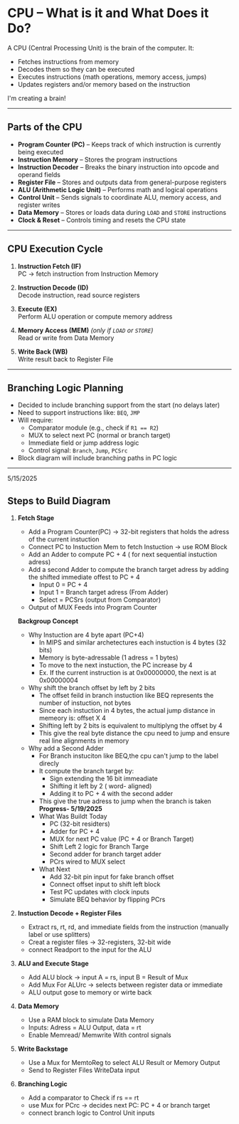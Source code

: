 # CPU – What is it and What Does it Do?

A CPU (Central Processing Unit) is the brain of the computer. It:

- Fetches instructions from memory
- Decodes them so they can be executed
- Executes instructions (math operations, memory access, jumps)
- Updates registers and/or memory based on the instruction

I'm creating a brain! 

---

##  Parts of the CPU

- **Program Counter (PC)** – Keeps track of which instruction is currently being executed
- **Instruction Memory** – Stores the program instructions
- **Instruction Decoder** – Breaks the binary instruction into opcode and operand fields
- **Register File** – Stores and outputs data from general-purpose registers
- **ALU (Arithmetic Logic Unit)** – Performs math and logical operations
- **Control Unit** – Sends signals to coordinate ALU, memory access, and register writes
- **Data Memory** – Stores or loads data during `LOAD` and `STORE` instructions
- **Clock & Reset** – Controls timing and resets the CPU state

---

##  CPU Execution Cycle

1. **Instruction Fetch (IF)**  
   PC → fetch instruction from Instruction Memory

2. **Instruction Decode (ID)**  
   Decode instruction, read source registers

3. **Execute (EX)**  
   Perform ALU operation or compute memory address

4. **Memory Access (MEM)** *(only if `LOAD` or `STORE`)*  
   Read or write from Data Memory

5. **Write Back (WB)**  
   Write result back to Register File
---
##  Branching Logic Planning

- Decided to include branching support from the start (no delays later)
- Need to support instructions like: `BEQ`, `JMP`
- Will require:
  - Comparator module (e.g., check if `R1 == R2`)
  - MUX to select next PC (normal or branch target)
  - Immediate field or jump address logic
  - Control signal: `Branch`, `Jump`, `PCSrc`
- Block diagram will include branching paths in PC logic

---
5/15/2025 

##  Steps to Build Diagram 

1. **Fetch Stage** 
   - Add a Program Counter(PC) -> 32-bit registers that holds the adress of the current instuction
   - Connect PC to Instuction Mem to fetch Instuction -> use ROM Block
   - Add an Adder to compute PC + 4 ( for next sequential instuction adress)
   - Add a second Adder to compute the branch target adress by adding the shifted immediate offest to PC + 4
      - Input 0 = PC + 4 
      - Input 1 = Branch target adress (From Adder)
      - Select = PCSrs (output from Comparator)
   - Output of MUX Feeds into Program Counter

    **Backgroup Concept**
      - Why Instuction are 4 byte apart (PC+4)
         - In MIPS and similar archetectures each instuction is 4 bytes (32 bits)
         - Memory is byte-adressable (1 adress = 1 bytes)
         - To move to the next instuction, the PC increase by 4
          - Ex. If the current instruction is at 0x00000000, the next is at 0x00000004
      - Why shift the branch offset by left by 2 bits
         - The offset feild in branch instuction like BEQ represents the number of instuction, not bytes
         - Since each instuction in 4 bytes, the actual jump distance in memeory is: offset X 4
         - Shifting left by 2 bits is equivalent to multiplyng the offset by 4
         - This give the real byte distance the cpu need to jump and ensure real line alignments in memory 
      - Why add a Second Adder
         - For Branch instuciton like BEQ,the cpu can't jump to the label direcly
         - It compute the branch target by:
            - Sign extending the 16 bit immeadiate
            - Shifting it left by 2 ( word- aligned) 
            - Adding it to PC + 4 with the second adder
         - This give the true adress to jump when the branch is taken 
      **Progress- 5/19/2025**
         - What Was Buildt Today
            - PC (32-bit residters)
            - Adder for PC + 4
            - MUX for next PC value (PC + 4 or Branch Target)
            - Shift Left 2 logic for Branch Targe
            - Second adder for branch target adder
            - PCrs wired to MUX select
         - What Next
            - Add 32-bit pin input for fake branch offset
            - Connect offset input to shift left block 
            - Test PC updates with clock inputs
            - Simulate BEQ behavior by flipping PCrs
      
2. **Instuction Decode + Register Files**
   - Extract rs, rt, rd, and immediate fields from the instruction (manually label or use splitters)
   -  Creat a register files -> 32-registers, 32-bit wide
   - connect Readport to the input for the ALU

3. **ALU and Execute Stage**
   - Add ALU block -> input A = rs, input B = Result of Mux
   - Add Mux For ALUrc -> selects between register data or immediate
   - ALU output gose to memory or wirte back

4. **Data Memory**
   - Use a RAM block to simulate Data Memory
   - Inputs: Adress = ALU Output, data = rt
   - Enable Memread/ Memwrite With control signals

5. **Write Backstage**
   - Use a Mux for MemtoReg to select ALU Result or Memory Output
   - Send to Register Files WriteData input

6. **Branching Logic** 
   - Add a comparator to Check if rs == rt
   - use Mux for PCrc -> decides next PC: PC + 4 or branch target
   - connect branch logic to Control Unit inputs